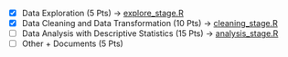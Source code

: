 - [x] Data Exploration (5 Pts) -> [explore_stage.R](./explore_stage.R)
- [x] Data Cleaning and Data Transformation (10 Pts) -> [cleaning_stage.R](./cleaning_stage.R)
- [ ] Data Analysis with Descriptive Statistics (15 Pts) -> [analysis_stage.R](#)
- [ ] Other + Documents (5 Pts)
